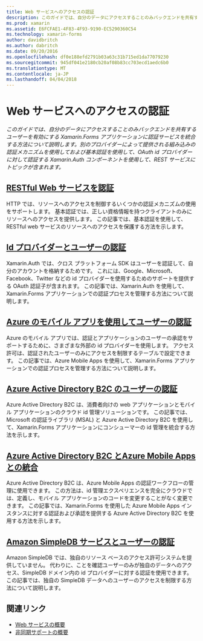 ```yaml
---
title: Web サービスへのアクセスの認証
description: このガイドでは、自分のデータにアクセスすることのみバックエンドを共有するユーザーを有効にする Xamarin.Forms アプリケーションに認証サービスを統合する方法について説明します。 別のプロバイダーによって提供される組み込みの認証メカニズムを使用しておよび基本認証を使用して、OAuth id プロバイダーに対して認証する Xamarin.Auth コンポーネントを使用して、REST サービスにトピックが含まれます。
ms.prod: xamarin
ms.assetid: E6FCFAE1-4F83-4F93-9190-EC5290360C54
ms.technology: xamarin-forms
author: davidbritch
ms.author: dabritch
ms.date: 09/20/2016
ms.openlocfilehash: df0e188efd2791b03a63c31b715ed1da77079230
ms.sourcegitcommit: 945df041e2180cb20af08b83cc703ecd1aedc6b0
ms.translationtype: MT
ms.contentlocale: ja-JP
ms.lasthandoff: 04/04/2018
---
```

# <a name="authenticating-access-to-web-services"></a>Web サービスへのアクセスの認証

_このガイドでは、自分のデータにアクセスすることのみバックエンドを共有するユーザーを有効にする Xamarin.Forms アプリケーションに認証サービスを統合する方法について説明します。別のプロバイダーによって提供される組み込みの認証メカニズムを使用しておよび基本認証を使用して、OAuth id プロバイダーに対して認証する Xamarin.Auth コンポーネントを使用して、REST サービスにトピックが含まれます。_

## <a name="authenticating-a-restful-web-servicerestmd"></a>[RESTful Web サービスを認証](rest.md)

HTTP では、リソースへのアクセスを制御するいくつかの認証メカニズムの使用をサポートします。 基本認証では、正しい資格情報を持つクライアントのみにリソースへのアクセスを提供します。 この記事では、基本認証を使用して、RESTful web サービスのリソースへのアクセスを保護する方法を示します。

## <a name="authenticating-users-with-an-identity-provideroauthmd"></a>[Id プロバイダーとユーザーの認証](oauth.md)

Xamarin.Auth では、クロス プラットフォーム SDK はユーザーを認証して、自分のアカウントを格納するためです。 これには、Google、Microsoft、Facebook、Twitter などの id プロバイダーを使用するためのサポートを提供する OAuth 認証子が含まれます。 この記事では、Xamarin.Auth を使用して、Xamarin.Forms アプリケーションでの認証プロセスを管理する方法について説明します。

## <a name="authenticating-users-with-azure-mobile-appsazuremd"></a>[Azure のモバイル アプリを使用してユーザーの認証](azure.md)

Azure のモバイル アプリでは、認証とアプリケーションのユーザーの承認をサポートするために、さまざまな外部の id プロバイダーを使用します。 アクセス許可は、認証されたユーザーのみにアクセスを制限するテーブルで設定できます。 この記事では、Azure Mobile Apps を使用して、Xamarin.Forms アプリケーションでの認証プロセスを管理する方法について説明します。

## <a name="authenticating-users-with-azure-active-directory-b2cazure-ad-b2cmd"></a>[Azure Active Directory B2C のユーザーの認証](azure-ad-b2c.md)

Azure Active Directory B2C は、消費者向けの web アプリケーションとモバイル アプリケーションのクラウド id 管理ソリューションです。 この記事では、Microsoft の認証ライブラリ (MSAL) と Azure Active Directory B2C を使用して、Xamarin.Forms アプリケーションにコンシューマーの id 管理を統合する方法を示します。

## <a name="integrating-azure-active-directory-b2c-with-azure-mobile-appsazure-ad-b2c-mobile-appmd"></a>[Azure Active Directory B2C とAzure Mobile Apps との統合](azure-ad-b2c-mobile-app.md)

Azure Active Directory B2C は、Azure Mobile Apps の認証ワークフローの管理に使用できます。 この方法は、id 管理エクスペリエンスを完全にクラウドでは、定義し、モバイル アプリケーションのコードを変更することがなく変更できます。 この記事では、Xamarin.Forms を使用した Azure Mobile Apps インスタンスに対する認証および承認を提供する Azure Active Directory B2C を使用する方法を示します。

## <a name="authenticating-users-with-an-amazon-simpledb-serviceawsmd"></a>[Amazon SimpleDB サービスとユーザーの認証](aws.md)

Amazon SimpleDB では、独自のリソース ベースのアクセス許可システムを提供していません。 代わりに、ことを確認ユーザーのみが独自のデータへのアクセス、SimpleDB ドメイン内の id プロバイダーに対する認証を使用できます。 この記事では、独自の SimpleDB データへのユーザーのアクセスを制限する方法について説明します。


## <a name="related-links"></a>関連リンク

- [Web サービスの概要](~/cross-platform/data-cloud/web-services/index.md)
- [非同期サポートの概要](~/cross-platform/platform/async.md)
